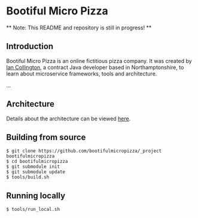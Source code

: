 # Bootiful Micro Pizza

** Note: This README and repository is still in progress! **

## Introduction

Bootiful Micro Pizza is an online fictitious pizza company. It was created by [Ian Collington](https://www.iancollington.com/), a contract Java developer based in Northamptonshire, to learn about microservice frameworks, tools and architecture.

...

## Architecture

Details about the architecture can be viewed [here](/infrastructure/).

## Building from source

```
$ git clone https://github.com/bootifulmicropizza/_project bootifulmicropizza
$ cd bootifulmicropizza
$ git submodule init
$ git submodule update
$ tools/build.sh
```

## Running locally

```
$ tools/run_local.sh
```